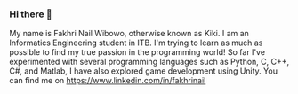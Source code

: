 ### Hi there 👋

My name is Fakhri Nail Wibowo, otherwise known as Kiki.
I am an Informatics Engineering student in ITB.
I'm trying to learn as much as possible to find my true passion in the programming world! So far I've experimented with several programming languages such as Python, C, C++, C#, and Matlab, I have also explored game development using Unity.
You can find me on https://www.linkedin.com/in/fakhrinail
